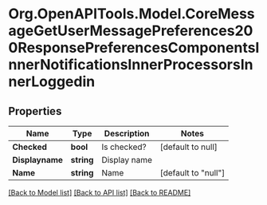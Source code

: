 # Org.OpenAPITools.Model.CoreMessageGetUserMessagePreferences200ResponsePreferencesComponentsInnerNotificationsInnerProcessorsInnerLoggedin

## Properties

Name | Type | Description | Notes
------------ | ------------- | ------------- | -------------
**Checked** | **bool** | Is checked? | [default to null]
**Displayname** | **string** | Display name | 
**Name** | **string** | Name | [default to "null"]

[[Back to Model list]](../README.md#documentation-for-models) [[Back to API list]](../README.md#documentation-for-api-endpoints) [[Back to README]](../README.md)

